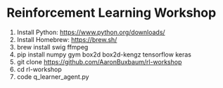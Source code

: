 # Reinforcement Learning Workshop

1. Install Python: https://www.python.org/downloads/
2. Install Homebrew: https://brew.sh/
3. brew install swig ffmpeg
4. pip install numpy gym box2d box2d-kengz tensorflow keras
5. git clone https://github.com/AaronBuxbaum/rl-workshop
6. cd rl-workshop
7. code q_learner_agent.py